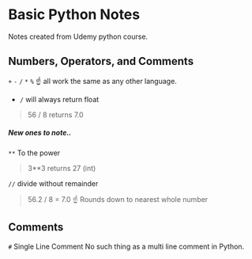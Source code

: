# Basic Python Notes

Notes created from Udemy python course. 

## Numbers, Operators, and Comments
`+` `-` `/` `*` `%`
☝ all work the same as any other language.
- `/` will always return float
> 56 / 8 returns 7.0

##### New ones to note..
`**` To the power
> 3**3 returns 27 (int)

`//` divide without remainder
> 56.2 / 8 = 7.0
☝ Rounds down to nearest whole number

## Comments
`#` Single Line Comment
No such thing as a multi line comment in Python.
